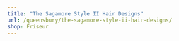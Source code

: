 ```yaml
---
title: "The Sagamore Style II Hair Designs"
url: /queensbury/the-sagamore-style-ii-hair-designs/
shop: Friseur
---
```

